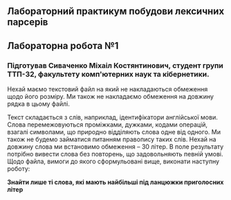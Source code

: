 ## Лабораторний практикум побудови лексичних парсерів
## Лабораторна робота №1

### Підготував Сиваченко Міхаіл Костянтинович, студент групи ТТП-32, факультету комп'ютерних наук та кібернетики.
<p>Нехай маємо текстовий файл на який не накладаються обмеження щодо його розміру. Ми також не накладаємо обмеження на довжину рядка в цьому файлі.</p>
<p>Текст складається з слів, наприклад, ідентифікатори англійської мови. Слова перемежовуються проміжками, дужками, кодами операцій, взагалі символами, що природно відділяють слова одне від одного. Ми також не будемо займатися питанням правопису таких слів. Нехай на довжину слова ми встановимо обмеження – 30 літер. В поле результату потрібно вивести слова без повторень, що задовольняють певній умові. Щодо файла, вимоги до якого сформульовані вище, виконати наступну роботу:</p>
<b>Знайти лише ті слова, які мають найбільші під ланцюжки приголосних літер</b>